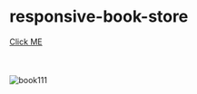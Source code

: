 # responsive-book-store
[Click ME](https://mehmettas1.github.io/responsive-book-store/)
<br><br><br><br>
![book111](https://user-images.githubusercontent.com/101858286/201488797-26dd1f58-5d17-487e-8778-b0384fa8b600.gif)
